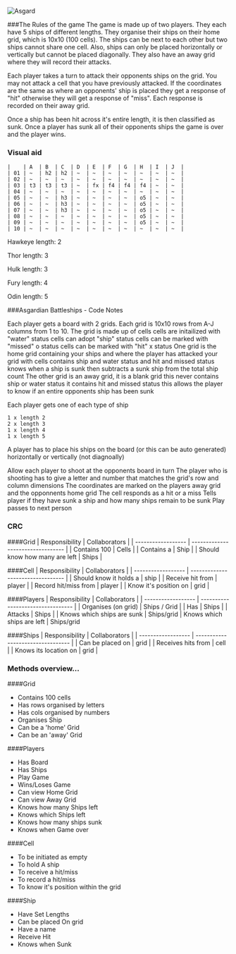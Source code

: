 ![Asgard](http://img1.wikia.nocookie.net/__cb20131207032431/disney/images/0/0b/Asgard.jpg "Asgard")

###The Rules of the game
The game is made up of two players. They each have 5 ships of different lengths. They organise their ships on their home grid, which is 10x10 (100 cells). The ships can be next to each other but two ships cannot share one cell. Also, ships can only be placed horizontally or vertically but cannot be placed diagonally. They also have an away grid where they will record their attacks.

Each player takes a turn to attack their opponents ships on the grid. You may not attack a cell that you have previously attacked. If the coordinates are the same as where an opponents' ship is placed they get a response of "hit" otherwise they will get a response of "miss". Each response is recorded on their away grid.

Once a ship has been hit across it's entire length, it is then classified as sunk. Once a player has sunk all of their opponents ships the game is over and the player wins.

### Visual aid
`````````
|    | A  | B  | C  | D  | E  | F  | G  | H  | I  | J  |
| 01 | ~  | h2 | h2 | ~  | ~  | ~  | ~  | ~  | ~  | ~  |
| 02 | ~  | ~  | ~  | ~  | ~  | ~  | ~  | ~  | ~  | ~  |
| 03 | t3 | t3 | t3 | ~  | fx | f4 | f4 | f4 | ~  | ~  |
| 04 | ~  | ~  | ~  | ~  | ~  | ~  | ~  | ~  | ~  | ~  |
| 05 | ~  | ~  | h3 | ~  | ~  | ~  | ~  | o5 | ~  | ~  |
| 06 | ~  | ~  | h3 | ~  | ~  | ~  | ~  | o5 | ~  | ~  |
| 07 | ~  | ~  | h3 | ~  | ~  | ~  | ~  | o5 | ~  | ~  |
| 08 | ~  | ~  | ~  | ~  | ~  | ~  | ~  | o5 | ~  | ~  |
| 09 | ~  | ~  | ~  | ~  | ~  | ~  | ~  | o5 | ~  | ~  |
| 10 | ~  | ~  | ~  | ~  | ~  | ~  | ~  | ~  | ~  | ~  |
``````````

Hawkeye length: 2

Thor length: 3

Hulk length: 3

Fury length: 4

Odin length: 5


###Asgardian Battleships - Code Notes

Each player gets a board with 2 grids.
	Each grid is 10x10
		rows from A-J
		columns from 1  to 10.
	The grid is made up of cells
		cells are initailized with "water" status
		cells can adopt "ship" status
		cells can be marked with "missed" o status
		cells can be marked with "hit" x status
	One grid is the home grid containing your ships and where the player has attacked your grid
		with cells
			contains ship and water status
			and hit and missed status
		knows when a ship is sunk
			then subtracts a sunk ship from the total ship count
	The other grid is an away grid, it is a blank grid
		this never contains ship or water status
		it contains hit and missed status
		this allows the player to know if an entire opponents ship has been sunk

Each player gets one of each type of ship

	1 x length 2
	2 x length 3
	1 x length 4
	1 x length 5

A player has to place his ships on the board (or this can be auto generated)
	horizontally or vertically (not diagnoally)


Allow each player to shoot at the opponents board in turn
	The player who is shooting has to give a letter and number that matches the grid's row and column dimensions
	The coordinates are marked on the players away grid and the opponnents home grid
	The cell responds as a hit or a miss
	Tells player if they have sunk a ship and how many ships remain to be sunk
	Play passes to next person



### CRC
####Grid
| Responsibility     | Collaborators 					 |
| ------------------ | --------------------------------- |
| Contains 100 | Cells |
| Contains a | Ship |
| Should know how many are left | Ships |


####Cell
| Responsibility     | Collaborators 					 |
| ------------------ | --------------------------------- |
| Should know it holds a | ship |
| Receive hit from | player |
| Record hit/miss from | player |
| Know it's position on | grid |


####Players
| Responsibility     | Collaborators 					 |
| ------------------ | --------------------------------- |
| Organises (on grid) | Ships / Grid |
| Has | Ships |
| Attacks | Ships |
| Knows which ships are sunk | Ships/grid
| Knows which ships are left | Ships/grid


####Ships
| Responsibility     | Collaborators 					 |
| ------------------ | --------------------------------- |
| Can be placed on | grid |
| Receives hits from | cell |
| Knows its location on | grid |


### Methods overview...
####Grid
* Contains 100 cells
* Has rows organised by letters
* Has cols organised by numbers
* Organises Ship
* Can be a 'home' Grid
* Can be an 'away' Grid


####Players
* Has Board
* Has Ships
* Play Game
* Wins/Loses Game
* Can view Home Grid
* Can view Away Grid
* Knows how many Ships left
* Knows which Ships left
* Knows how many ships sunk
* Knows when Game over


####Cell
* To be initiated as empty
* To hold A ship
* To receive a hit/miss
* To record a hit/miss
* To know it's position within the grid


####Ship
* Have Set Lengths
* Can be placed On grid
* Have a name
* Receive Hit
* Knows when Sunk
